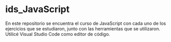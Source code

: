  # ids_JavaScript
 En este repositorio se encuentra el curso de JavaScript con cada uno de los ejercicios que se estudiaron, junto con las herramientas que se utilizaron.
 Utilicé Visual Studio Code como editor de código.
